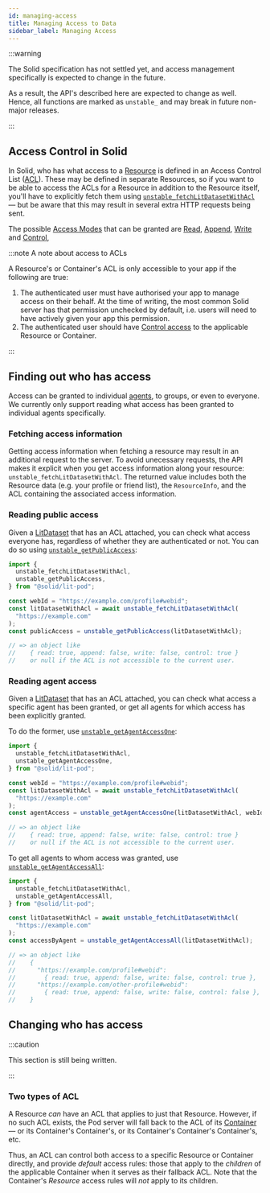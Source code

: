 ```yaml
---
id: managing-access
title: Managing Access to Data
sidebar_label: Managing Access
---
```


:::warning

The Solid specification has not settled yet, and access management specifically is expected to
change in the future.

As a result, the API's described here are expected to change as well.
Hence, all functions are marked as `unstable_` and may break in future non-major releases.

:::

## Access Control in Solid

In Solid, who has what access to a [Resource](../glossary.md#resource) is defined in an Access Control
List ([ACL](../glossary.md#acl)). These may be defined in separate Resources, so if you want to be able
to access the ACLs for a Resource in addition to the Resource itself, you'll have to explicitly
fetch them using
[`unstable_fetchLitDatasetWithAcl`](../api/modules/_resource_litdataset_.md#unstable_fetchlitdatasetwithacl) —
but be aware that this may result in several extra HTTP requests being sent.

The possible [Access Modes](../glossary.md#access-modes) that can be granted are
[Read](../glossary.md#read-access), [Append](../glossary.md#append-access),
[Write](../glossary.md#write-access) and [Control](../glossary.md#control-access),

:::note A note about access to ACLs

A Resource's or Container's ACL is only accessible to your app if the following are true:

1. The authenticated user must have authorised your app to manage access on their behalf. At the
   time of writing, the most common Solid server has that permission unchecked by default, i.e.
   users will need to have actively given your app this permission.
2. The authenticated user should have [Control access](../glossary.md#control-access) to the
   applicable Resource or Container.

:::

## Finding out who has access

Access can be granted to individual [agents](../glossary.md#agent), to groups, or even to everyone.
We currently only support reading what access has been granted to individual agents specifically.

### Fetching access information

Getting access information when fetching a resource may result in an additional request to the server. To avoid
unecessary requests, the API makes it explicit when you get access information along your resource: `unstable_fetchLitDatasetWithAcl`. The returned value includes both the Resource data (e.g. your profile or friend list), the `ResourceInfo`,
and the ACL containing the associated access information.

### Reading public access

Given a [LitDataset](../glossary.md#litdataset) that has an ACL attached, you can check what access
everyone has, regardless of whether they are authenticated or not. You can do so using
[`unstable_getPublicAccess`](../api/modules/_acl_agentclass_.md#unstable_getpublicaccess):

```typescript
import {
  unstable_fetchLitDatasetWithAcl,
  unstable_getPublicAccess,
} from "@solid/lit-pod";

const webId = "https://example.com/profile#webid";
const litDatasetWithAcl = await unstable_fetchLitDatasetWithAcl(
  "https://example.com"
);
const publicAccess = unstable_getPublicAccess(litDatasetWithAcl);

// => an object like
//    { read: true, append: false, write: false, control: true }
//    or null if the ACL is not accessible to the current user.
```

### Reading agent access

Given a [LitDataset](../glossary.md#litdataset) that has an ACL attached, you can check what access a
specific agent has been granted, or get all agents for which access has been explicitly granted.

To do the former, use
[`unstable_getAgentAccessOne`](../api/modules/_acl_agent_.md#unstable_getagentaccessone):

```typescript
import {
  unstable_fetchLitDatasetWithAcl,
  unstable_getAgentAccessOne,
} from "@solid/lit-pod";

const webId = "https://example.com/profile#webid";
const litDatasetWithAcl = await unstable_fetchLitDatasetWithAcl(
  "https://example.com"
);
const agentAccess = unstable_getAgentAccessOne(litDatasetWithAcl, webId);

// => an object like
//    { read: true, append: false, write: false, control: true }
//    or null if the ACL is not accessible to the current user.
```

To get all agents to whom access was granted, use
[`unstable_getAgentAccessAll`](../api/modules/_acl_agent_.md#unstable_getagentaccessall):

```typescript
import {
  unstable_fetchLitDatasetWithAcl,
  unstable_getAgentAccessAll,
} from "@solid/lit-pod";

const litDatasetWithAcl = await unstable_fetchLitDatasetWithAcl(
  "https://example.com"
);
const accessByAgent = unstable_getAgentAccessAll(litDatasetWithAcl);

// => an object like
//    {
//      "https://example.com/profile#webid":
//        { read: true, append: false, write: false, control: true },
//      "https://example.com/other-profile#webid":
//        { read: true, append: false, write: false, control: false },
//    }
```

## Changing who has access

:::caution

This section is still being written.

:::

### Two types of ACL

A Resource _can_ have an ACL that applies to just that Resource. However, if no such ACL exists, the
Pod server will fall back to the ACL of its [Container](../glossary.md#container) — or its Container's
Container's, or its Container's Container's Container's, etc.

Thus, an ACL can control both access to a specific Resource or Container directly, and provide
_default_ access rules: those that apply to the _children_ of the applicable Container when it
serves as their fallback ACL. Note that the Container's _Resource_ access rules will _not_ apply to
its children.
